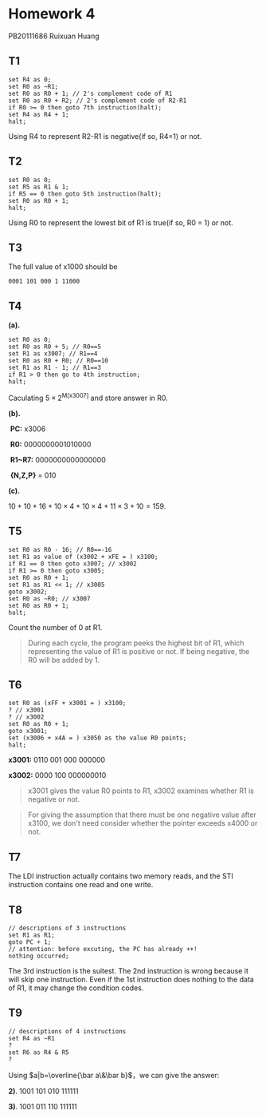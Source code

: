 # Homework 4

PB20111686   Ruixuan Huang

## T1

```
set R4 as 0;
set R0 as ~R1;
set R0 as R0 + 1; // 2's complement code of R1
set R0 as R0 + R2; // 2's complement code of R2-R1
if R0 >= 0 then goto 7th instruction(halt);
set R4 as R4 + 1;
halt;
```

Using R4 to represent R2-R1 is negative(if so, R4=1) or not.

## T2

```
set R0 as 0;
set R5 as R1 & 1;
if R5 == 0 then goto 5th instruction(halt);
set R0 as R0 + 1;
halt;
```

Using R0 to represent the lowest bit of R1 is true(if so, R0 = 1) or not.

## T3

The full value of x1000 should be

```
0001 101 000 1 11000 
```

## T4

**(a).**

```
set R0 as 0;
set R0 as R0 + 5; // R0==5
set R1 as x3007; // R1==4
set R0 as R0 + R0; // R0==10
set R1 as R1 - 1; // R1==3
if R1 > 0 then go to 4th instruction;
halt;
```

Caculating $5\times2^{\text{M}[\text{x3007}]}$ and store answer in R0.

**(b).**

​    **PC:** x3006

​    **R0:** 0000000001010000

​    **R1~R7:** 0000000000000000

​    **{N,Z,P}** = 010

**(c).**

$10+10+16+10 \times 4+10 \times 4+11 \times 3+10=159.$

## T5

```
set R0 as R0 - 16; // R0==-16
set R1 as value of (x3002 + xFE = ) x3100;
if R1 == 0 then goto x3007; // x3002
if R1 >= 0 then goto x3005;
set R0 as R0 + 1;
set R1 as R1 << 1; // x3005
goto x3002;
set R0 as ~R0; // x3007
set R0 as R0 + 1;
halt;
```

Count the number of 0 at R1.

> During each cycle, the program peeks the highest bit of R1, which representing the value of R1 is positive or not. If being negative, the R0 will be added by 1.

## T6

```
set R0 as (xFF + x3001 = ) x3100;
? // x3001
? // x3002
set R0 as R0 + 1;
goto x3001;
set (x3006 + x4A = ) x3050 as the value R0 points;
halt;
```

**x3001:** 0110 001 000 000000

**x3002:** 0000 100 000000010

> x3001 gives the value R0 points to R1, x3002 examines whether R1 is negative or not.

> For giving the assumption that there must be one negative value after x3100, we don't need consider whether the pointer exceeds x4000 or not.

## T7

The LDI instruction actually contains two memory reads, and the STI instruction contains one read and one write.

## T8

```
// descriptions of 3 instructions
set R1 as R1;
goto PC + 1; 
// attention: before excuting, the PC has already ++!
nothing occurred;
```

The 3rd instruction is the suitest. The 2nd instruction is wrong because it will skip one instruction. Even if the 1st instruction does nothing to the data of R1, it may change the condition codes.

## T9

```
// descriptions of 4 instructions
set R4 as ~R1
?
set R6 as R4 & R5
?
```

Using $a|b=\overline{\bar a\&\bar b}$，we can give the answer:

**2)**. 1001 101 010 111111

**3)**. 1001 011 110 111111
